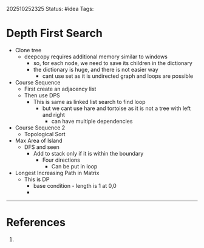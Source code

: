 202510252325
Status: #idea
Tags:

# Depth First Search

- Clone tree
	- deepcopy requires additional memory similar to windows
		- so, for each node, we need to save its children in the dictionary
		- the dictionary is huge, and there is not easier way
			- cant use set as it is undirected graph and loops are possible
- Course Sequence
	- First create an adjacency list
	- Then use DPS
		- This is same as linked list search to find loop
			- but we cant use hare and tortoise as it is not a tree with left and right
				- can have multiple dependencies
- Course Sequence 2
	- Topological Sort
- Max Area of Island
	- DFS and seen
		- Add to stack only if it is within the boundary
			- Four directions
				- Can be put in loop
- Longest Increasing Path in Matrix
	- This is DP
		- base condition - length is 1 at 0,0
		- 
---
# References

1. 